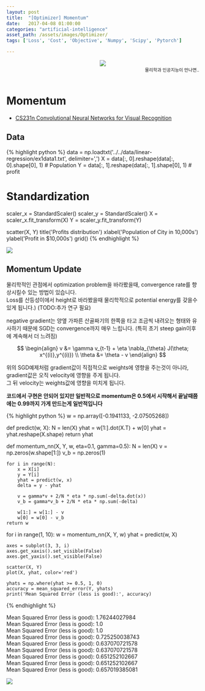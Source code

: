 ```yaml
---
layout: post
title:  "[Optimizer] Momentum"
date:   2017-04-08 01:00:00
categories: "artificial-intelligence"
asset_path: /assets/images/Optimizer/
tags: ['Loss', 'Cost', 'Objective', 'Numpy', 'Scipy', 'Pytorch']

---
```


<header>
    <img src="{{ page.asset_path }}momentum.jpg" class="img-responsive img-rounded img-fluid">
    <div style="text-align:right;"> 
    <small>물리학과 인공지능이 만나면..
    </small>
    </div>
</header>


# Momentum

* [CS231n Convolutional Neural Networks for Visual Recognition](http://cs231n.github.io/neural-networks-3/)


## Data

{% highlight python %}
data = np.loadtxt('../../data/linear-regression/ex1data1.txt', delimiter=',')
X = data[:, 0].reshape(data[:, 0].shape[0], 1) # Population
Y = data[:, 1].reshape(data[:, 1].shape[0], 1) # profit

# Standardization
scaler_x = StandardScaler()
scaler_y = StandardScaler()
X = scaler_x.fit_transform(X)
Y = scaler_y.fit_transform(Y)

scatter(X, Y)
title('Profits distribution')
xlabel('Population of City in 10,000s')
ylabel('Profit in $10,000s')
grid()
{% endhighlight %}

<img src="{{ page.asset_path }}sgd_population_city.png" class="img-responsive img-rounded img-fluid">

## Momentum Update

물리학적인 관점에서 optimization problem을 바라봤을때, convergence rate를 향상시킬수 있는 방법이 있습니다. <br>
Loss를 산등성이에서 height로 바라봤을때 물리학적으로 potential energy를 갖을수 있게 됩니다.) (TODO:추가 연구 필요)

negative gradient는 양옆 가파른 산골짜기의 한쪽을 타고 조금씩 내려오는 형태와 유사하기 때문에 SGD는 convergence까지 매우 느립니다. (특히 초기 steep gain이후에 계속해서 더 느려짐)



$$ \begin{align}
v &= \gamma v_{t-1} + \eta \nabla_{\theta} J(\theta; x^{(i)},y^{(i)}) \\
\theta &= \theta - v
\end{align} $$

위의 SGD예제처럼 gradient값이 직접적으로 weights에 영향을 주는것이 아니라, gradient값은 오직 velocity에 영향을 주게 됩니다. <br>
그 뒤 velocity는 weights값에 영향을 미치게 됩니다.

**코드에서 구현은 안되어 있지만 일반적으로 momentum은 0.5에서 시작해서 끝날때쯤에는 0.99까지 가게 만드는게 일반적입니다**

{% highlight python %}
w = np.array([-0.1941133,  -2.07505268])

def predict(w, X):
    N = len(X)
    yhat = w[1:].dot(X.T) + w[0]
    yhat = yhat.reshape(X.shape)
    return yhat

def momentum_nn(X, Y, w, eta=0.1, gamma=0.5):
    N = len(X)
    v = np.zeros(w.shape[1:])
    v_b = np.zeros(1)

    for i in range(N):
        x = X[i]
        y = Y[i]
        yhat = predict(w, x)
        delta = y - yhat

        v = gamma*v + 2/N * eta * np.sum(-delta.dot(x))
        v_b = gamma*v_b + 2/N * eta * np.sum(-delta)

        w[1:] = w[1:] - v
        w[0] = w[0] - v_b
    return w


for i in range(1, 10):
    w = momentum_nn(X, Y, w)
    yhat = predict(w, X)

    axes = subplot(3, 3, i)
    axes.get_xaxis().set_visible(False)
    axes.get_yaxis().set_visible(False)

    scatter(X, Y)
    plot(X, yhat, color='red')

    yhats = np.where(yhat >= 0.5, 1, 0)
    accuracy = mean_squared_error(Y, yhats)
    print('Mean Squared Error (less is good):', accuracy)
{% endhighlight %}

Mean Squared Error (less is good): 1.76244027984<br>
Mean Squared Error (less is good): 1.0<br>
Mean Squared Error (less is good): 1.0<br>
Mean Squared Error (less is good): 0.725250038743<br>
Mean Squared Error (less is good): 0.637070721578<br>
Mean Squared Error (less is good): 0.637070721578<br>
Mean Squared Error (less is good): 0.651252102667<br>
Mean Squared Error (less is good): 0.651252102667<br>
Mean Squared Error (less is good): 0.657019385081<br>

<img src="{{ page.asset_path }}momentum_result.png" class="img-responsive img-rounded img-fluid">

